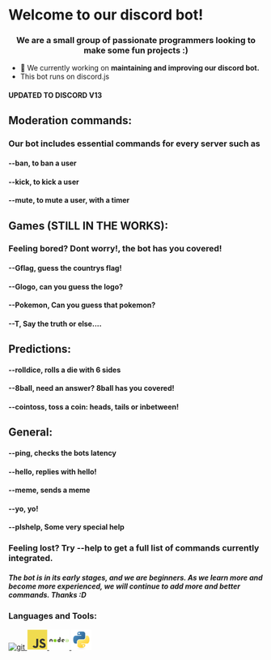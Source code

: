 # Welcome to our discord bot!

<h3 align="center">We are a small group of passionate programmers looking to make some fun projects :)</h3>

- 🔭 We currently working on **maintaining and improving our discord bot.**
- This bot runs on discord.js
#### UPDATED TO DISCORD V13
## Moderation commands:

###  Our bot includes essential commands for every server such as 
#### **--ban**, to ban a user 
#### **--kick**, to kick a user
#### **--mute**, to mute a user, with a timer


## Games (STILL IN THE WORKS):
### Feeling bored? Dont worry!, the bot has you covered!
#### **--Gflag**, guess the countrys flag!
#### **--Glogo**, can you guess the logo?
#### **--Pokemon**, Can you guess that pokemon?
#### **--T**, Say the truth or else....




## Predictions:
#### **--rolldice**, rolls a die with 6 sides
#### **--8ball**, need an answer? 8ball has you covered!
#### **--cointoss**, toss a coin: heads, tails or inbetween!

## General:
#### **--ping**, checks the bots latency
#### **--hello**, replies with hello!
#### **--meme**, sends a meme
#### **--yo**, yo!
#### **--plshelp**, Some very special help

### Feeling lost? Try **--help** to get a **full** list of commands currently integrated.




##### The bot is in its early stages, and we are beginners. As we learn more and become more experienced, we will continue to add more and better commands. Thanks :D


<h3 align="left">Languages and Tools:</h3>
<p align="left"> <a href="https://git-scm.com/" target="_blank"> <img src="https://www.vectorlogo.zone/logos/git-scm/git-scm-icon.svg" alt="git" width="40" height="40"/> </a> <a href="https://developer.mozilla.org/en-US/docs/Web/JavaScript" target="_blank"> <img src="https://raw.githubusercontent.com/devicons/devicon/master/icons/javascript/javascript-original.svg" alt="javascript" width="40" height="40"/> </a> <a href="https://nodejs.org" target="_blank"> <img src="https://raw.githubusercontent.com/devicons/devicon/master/icons/nodejs/nodejs-original-wordmark.svg" alt="nodejs" width="40" height="40"/> </a> <a href="https://www.python.org" target="_blank"> <img src="https://raw.githubusercontent.com/devicons/devicon/master/icons/python/python-original.svg" alt="python" width="40" height="40"/> </a> </p>
